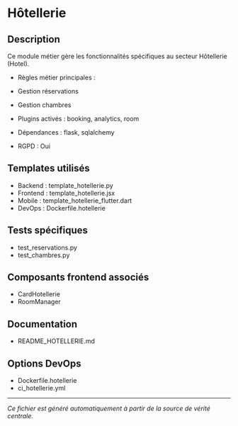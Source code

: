 # Hôtellerie

## Description
Ce module métier gère les fonctionnalités spécifiques au secteur Hôtellerie (Hotel).

- Règles métier principales :
- Gestion réservations
- Gestion chambres


- Plugins activés : booking, analytics, room
- Dépendances : flask, sqlalchemy
- RGPD : Oui

## Templates utilisés
- Backend : template_hotellerie.py
- Frontend : template_hotellerie.jsx
- Mobile : template_hotellerie_flutter.dart
- DevOps : Dockerfile.hotellerie

## Tests spécifiques
- test_reservations.py
- test_chambres.py


## Composants frontend associés
- CardHotellerie
- RoomManager


## Documentation
- README_HOTELLERIE.md


## Options DevOps
- Dockerfile.hotellerie
- ci_hotellerie.yml


---
*Ce fichier est généré automatiquement à partir de la source de vérité centrale.*